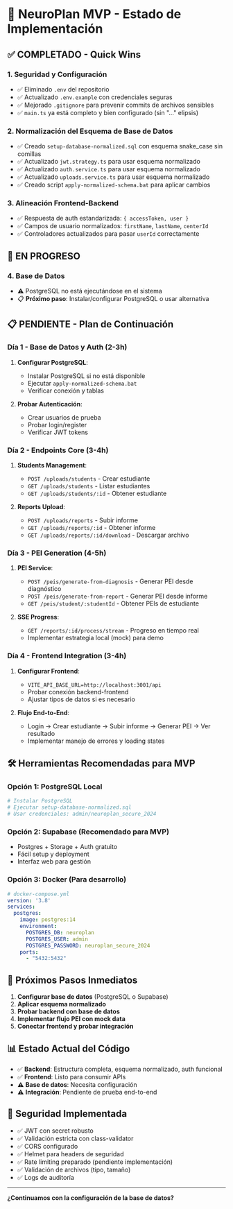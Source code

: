 # 🚀 NeuroPlan MVP - Estado de Implementación

## ✅ COMPLETADO - Quick Wins

### 1. Seguridad y Configuración
- ✅ Eliminado `.env` del repositorio
- ✅ Actualizado `.env.example` con credenciales seguras
- ✅ Mejorado `.gitignore` para prevenir commits de archivos sensibles
- ✅ `main.ts` ya está completo y bien configurado (sin "..." elipsis)

### 2. Normalización del Esquema de Base de Datos
- ✅ Creado `setup-database-normalized.sql` con esquema snake_case sin comillas
- ✅ Actualizado `jwt.strategy.ts` para usar esquema normalizado
- ✅ Actualizado `auth.service.ts` para usar esquema normalizado
- ✅ Actualizado `uploads.service.ts` para usar esquema normalizado
- ✅ Creado script `apply-normalized-schema.bat` para aplicar cambios

### 3. Alineación Frontend-Backend
- ✅ Respuesta de auth estandarizada: `{ accessToken, user }`
- ✅ Campos de usuario normalizados: `firstName`, `lastName`, `centerId`
- ✅ Controladores actualizados para pasar `userId` correctamente

## 🔄 EN PROGRESO

### 4. Base de Datos
- ⚠️ PostgreSQL no está ejecutándose en el sistema
- 📋 **Próximo paso**: Instalar/configurar PostgreSQL o usar alternativa

## 📋 PENDIENTE - Plan de Continuación

### Día 1 - Base de Datos y Auth (2-3h)
1. **Configurar PostgreSQL**:
   - Instalar PostgreSQL si no está disponible
   - Ejecutar `apply-normalized-schema.bat`
   - Verificar conexión y tablas

2. **Probar Autenticación**:
   - Crear usuarios de prueba
   - Probar login/register
   - Verificar JWT tokens

### Día 2 - Endpoints Core (3-4h)
1. **Students Management**:
   - `POST /uploads/students` - Crear estudiante
   - `GET /uploads/students` - Listar estudiantes
   - `GET /uploads/students/:id` - Obtener estudiante

2. **Reports Upload**:
   - `POST /uploads/reports` - Subir informe
   - `GET /uploads/reports/:id` - Obtener informe
   - `GET /uploads/reports/:id/download` - Descargar archivo

### Día 3 - PEI Generation (4-5h)
1. **PEI Service**:
   - `POST /peis/generate-from-diagnosis` - Generar PEI desde diagnóstico
   - `POST /peis/generate-from-report` - Generar PEI desde informe
   - `GET /peis/student/:studentId` - Obtener PEIs de estudiante

2. **SSE Progress**:
   - `GET /reports/:id/process/stream` - Progreso en tiempo real
   - Implementar estrategia local (mock) para demo

### Día 4 - Frontend Integration (3-4h)
1. **Configurar Frontend**:
   - `VITE_API_BASE_URL=http://localhost:3001/api`
   - Probar conexión backend-frontend
   - Ajustar tipos de datos si es necesario

2. **Flujo End-to-End**:
   - Login → Crear estudiante → Subir informe → Generar PEI → Ver resultado
   - Implementar manejo de errores y loading states

## 🛠️ Herramientas Recomendadas para MVP

### Opción 1: PostgreSQL Local
```bash
# Instalar PostgreSQL
# Ejecutar setup-database-normalized.sql
# Usar credenciales: admin/neuroplan_secure_2024
```

### Opción 2: Supabase (Recomendado para MVP)
- Postgres + Storage + Auth gratuito
- Fácil setup y deployment
- Interfaz web para gestión

### Opción 3: Docker (Para desarrollo)
```yaml
# docker-compose.yml
version: '3.8'
services:
  postgres:
    image: postgres:14
    environment:
      POSTGRES_DB: neuroplan
      POSTGRES_USER: admin
      POSTGRES_PASSWORD: neuroplan_secure_2024
    ports:
      - "5432:5432"
```

## 🎯 Próximos Pasos Inmediatos

1. **Configurar base de datos** (PostgreSQL o Supabase)
2. **Aplicar esquema normalizado**
3. **Probar backend con base de datos**
4. **Implementar flujo PEI con mock data**
5. **Conectar frontend y probar integración**

## 📊 Estado Actual del Código

- ✅ **Backend**: Estructura completa, esquema normalizado, auth funcional
- ✅ **Frontend**: Listo para consumir APIs
- ⚠️ **Base de datos**: Necesita configuración
- ⚠️ **Integración**: Pendiente de prueba end-to-end

## 🔐 Seguridad Implementada

- ✅ JWT con secret robusto
- ✅ Validación estricta con class-validator
- ✅ CORS configurado
- ✅ Helmet para headers de seguridad
- ✅ Rate limiting preparado (pendiente implementación)
- ✅ Validación de archivos (tipo, tamaño)
- ✅ Logs de auditoría

---

**¿Continuamos con la configuración de la base de datos?**
